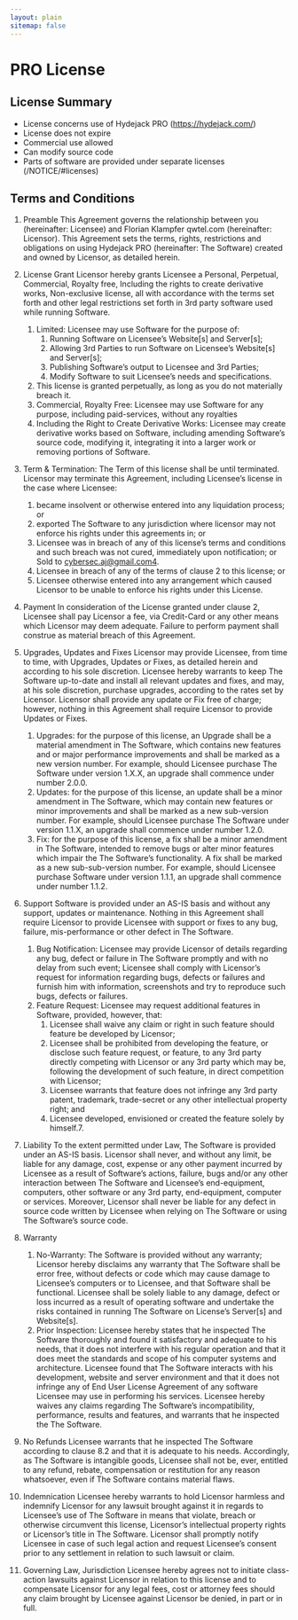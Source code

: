 ```yaml
---
layout: plain
sitemap: false
---
```


# PRO License

## License Summary
  - License concerns use of Hydejack PRO (https://hydejack.com/)
  - License does not expire
  - Commercial use allowed
  - Can modify source code
  - Parts of software are provided under separate licenses (/NOTICE/#licenses)

## Terms and Conditions
1. Preamble
This Agreement governs the relationship between you (hereinafter: Licensee) and Florian Klampfer qwtel.com (hereinafter:
Licensor). This Agreement sets the terms, rights, restrictions and obligations on using Hydejack PRO (hereinafter: The
Software) created and owned by Licensor, as detailed herein.
2. License Grant
Licensor hereby grants Licensee a Personal, Perpetual, Commercial, Royalty free, Including the rights to create derivative
works, Non-exclusive license, all with accordance with the terms set forth and other legal restrictions set forth in 3rd party
software used while running Software.

	1. Limited: Licensee may use Software for the purpose of:
		1. Running Software on Licensee’s Website[s] and Server[s];
		2. Allowing 3rd Parties to run Software on Licensee’s Website[s] and Server[s];
		3. Publishing Software’s output to Licensee and 3rd Parties;
		4. Modify Software to suit Licensee’s needs and specifications.
	2. This license is granted perpetually, as long as you do not materially breach it.
	3. Commercial, Royalty Free: Licensee may use Software for any purpose, including paid-services, without any royalties
	4. Including the Right to Create Derivative Works: Licensee may create derivative works based on Software, including
amending Software’s source code, modifying it, integrating it into a larger work or removing portions of Software.
3. Term & Termination:
The Term of this license shall be until terminated. Licensor may terminate this Agreement, including Licensee’s license in
the case where Licensee:
	1. became insolvent or otherwise entered into any liquidation process; or
	2. exported The Software to any jurisdiction where licensor may not enforce his rights under this agreements in; or
	3. Licensee was in breach of any of this license’s terms and conditions and such breach was not cured, immediately upon notification; or Sold to cybersec.aj@gmail.com4. 
	4. Licensee in breach of any of the terms of clause 2 to this license; or
	5. Licensee otherwise entered into any arrangement which caused Licensor to be unable to enforce his rights under this License.
4. Payment
In consideration of the License granted under clause 2, Licensee shall pay Licensor a fee, via Credit-Card or any other
means which Licensor may deem adequate. Failure to perform payment shall construe as material breach of this
Agreement.
5. Upgrades, Updates and Fixes
Licensor may provide Licensee, from time to time, with Upgrades, Updates or Fixes, as detailed herein and according to his
sole discretion. Licensee hereby warrants to keep The Software up-to-date and install all relevant updates and fixes, and
may, at his sole discretion, purchase upgrades, according to the rates set by Licensor. Licensor shall provide any update or
Fix free of charge; however, nothing in this Agreement shall require Licensor to provide Updates or Fixes.
	1. Upgrades: for the purpose of this license, an Upgrade shall be a material amendment in The Software, which contains
new features and or major performance improvements and shall be marked as a new version number. For example,
should Licensee purchase The Software under version 1.X.X, an upgrade shall commence under number 2.0.0.
	2. Updates: for the purpose of this license, an update shall be a minor amendment in The Software, which may contain
new features or minor improvements and shall be marked as a new sub-version number. For example, should Licensee
purchase The Software under version 1.1.X, an upgrade shall commence under number 1.2.0.
	3. Fix: for the purpose of this license, a fix shall be a minor amendment in The Software, intended to remove bugs or alter
minor features which impair the The Software’s functionality. A fix shall be marked as a new sub-sub-version number.
For example, should Licensee purchase Software under version 1.1.1, an upgrade shall commence under number 1.1.2.
6. Support
Software is provided under an AS-IS basis and without any support, updates or maintenance. Nothing in this Agreement
shall require Licensor to provide Licensee with support or fixes to any bug, failure, mis-performance or other defect in The
Software.
	1. Bug Notification: Licensee may provide Licensor of details regarding any bug, defect or failure in The Software
promptly and with no delay from such event; Licensee shall comply with Licensor’s request for information regarding
bugs, defects or failures and furnish him with information, screenshots and try to reproduce such bugs, defects or
failures.
	2. Feature Request: Licensee may request additional features in Software, provided, however, that:
		1. Licensee shall waive any claim or right in such feature should feature be developed by Licensor;
		2. Licensee shall be prohibited from developing the feature, or disclose such feature request, or feature, to any 3rd party directly competing with Licensor or any 3rd party which may be, following the development of such feature, in direct competition with Licensor;
		3. Licensee warrants that feature does not infringe any 3rd party patent, trademark, trade-secret or any other intellectual property right; and
		4. Licensee developed, envisioned or created the feature solely by himself.7. 
7. Liability
To the extent permitted under Law, The Software is provided under an AS-IS basis. Licensor shall never, and without any
limit, be liable for any damage, cost, expense or any other payment incurred by Licensee as a result of Software’s actions,
failure, bugs and/or any other interaction between The Software and Licensee’s end-equipment, computers, other software
or any 3rd party, end-equipment, computer or services. Moreover, Licensor shall never be liable for any defect in source
code written by Licensee when relying on The Software or using The Software’s source code.
8. Warranty
	1. No-Warranty: The Software is provided without any warranty; Licensor hereby disclaims any warranty that The Software
shall be error free, without defects or code which may cause damage to Licensee’s computers or to Licensee, and that
Software shall be functional. Licensee shall be solely liable to any damage, defect or loss incurred as a result of operating
software and undertake the risks contained in running The Software on License’s Server[s] and Website[s].
	2. Prior Inspection: Licensee hereby states that he inspected The Software thoroughly and found it satisfactory and
adequate to his needs, that it does not interfere with his regular operation and that it does meet the standards and
scope of his computer systems and architecture. Licensee found that The Software interacts with his development,
website and server environment and that it does not infringe any of End User License Agreement of any software
Licensee may use in performing his services. Licensee hereby waives any claims regarding The Software’s
incompatibility, performance, results and features, and warrants that he inspected the The Software.
9. No Refunds
Licensee warrants that he inspected The Software according to clause 8.2 and that it is adequate to his needs. Accordingly,
as The Software is intangible goods, Licensee shall not be, ever, entitled to any refund, rebate, compensation or restitution
for any reason whatsoever, even if The Software contains material flaws.
10. Indemnication
Licensee hereby warrants to hold Licensor harmless and indemnify Licensor for any lawsuit brought against it in regards to
Licensee’s use of The Software in means that violate, breach or otherwise circumvent this license, Licensor’s intellectual
property rights or Licensor’s title in The Software. Licensor shall promptly notify Licensee in case of such legal action and
request Licensee’s consent prior to any settlement in relation to such lawsuit or claim.
11. Governing Law, Jurisdiction
Licensee hereby agrees not to initiate class-action lawsuits against Licensor in relation to this license and to compensate
Licensor for any legal fees, cost or attorney fees should any claim brought by Licensee against Licensor be denied, in part
or in full.
